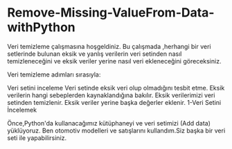 # Remove-Missing-ValueFrom-Data-withPython
Veri temizleme çalışmasına hoşgeldiniz. Bu çalışmada ,herhangi bir veri setlerinde bulunan eksik ve yanlış verilerin veri setinden nasıl temizleneceğini ve eksik veriler yerine nasıl veri ekleneceğini göreceksiniz.

Veri temizleme adımları sırasıyla:

Veri setini inceleme
Veri setinde eksik veri olup olmadığını tesbit etme.
Eksik verilerin hangi sebeplerden kaynaklandığına bakılır.
Eksik verilerimizi veri setinden temizlenir.
Eksik veriler yerine başka değerler eklenir.
1-Veri Setini İncelemek

Önce,Python'da kullanacağımız kütüphaneyi ve veri setimizi (Add data) yüklüyoruz. Ben otomotiv modelleri ve satışlarını kullandım.Siz başka bir veri seti ile yapabilirsiniz.
